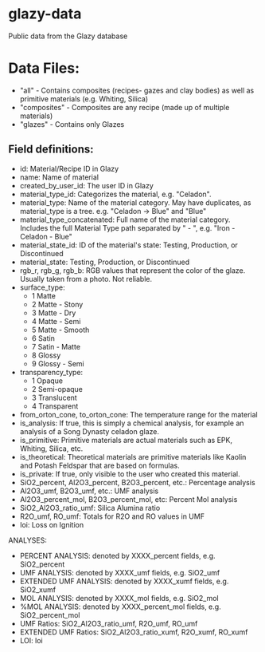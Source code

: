 # glazy-data
Public data from the Glazy database

# Data Files:

 * "all" - Contains composites (recipes- gazes and clay bodies) as well as primitive materials (e.g. Whiting, Silica)
 * "composites"  - Composites are any recipe (made up of multiple materials)
 * "glazes" - Contains only Glazes

## Field definitions:

 * id: Material/Recipe ID in Glazy
 * name: Name of material
 * created_by_user_id: The user ID in Glazy
 * material_type_id: Categorizes the material, e.g. "Celadon".  
 * material_type: Name of the material category.  May have duplicates, as material_type is a tree.  e.g. "Celadon -> Blue" and "Blue"
 * material_type_concatenated: Full name of the material category.  Includes the full Material Type path separated by " - ", e.g. "Iron - Celadon - Blue"
 * material_state_id: ID of the material's state: Testing, Production, or Discontinued
 * material_state: Testing, Production, or Discontinued
 * rgb_r, rgb_g, rgb_b: RGB values that represent the color of the glaze.  Usually taken from a photo.  Not reliable.
 * surface_type:
   - 1	Matte
   - 2	Matte - Stony
   - 3	Matte - Dry
   - 4	Matte - Semi
   - 5	Matte - Smooth
   - 6	Satin
   - 7	Satin - Matte
   - 8	Glossy
   - 9	Glossy - Semi
 * transparency_type:
   - 1	Opaque
   - 2	Semi-opaque
   - 3	Translucent
   - 4	Transparent
 * from_orton_cone, to_orton_cone: The temperature range for the material
 * is_analysis: If true, this is simply a chemical analysis, for example an analysis of a Song Dynasty celadon glaze.
 * is_primitive: Primitive materials are actual materials such as EPK, Whiting, Silica, etc.
 * is_theoretical: Theoretical materials are primitive materials like Kaolin and Potash Feldspar that are based on formulas.
 * is_private: If true, only visible to the user who created this material.
 * SiO2_percent, Al2O3_percent, B2O3_percent, etc.: Percentage analysis
 * Al2O3_umf, B2O3_umf, etc.:  UMF analysis
 * Al2O3_percent_mol, B2O3_percent_mol, etc: Percent Mol analysis
 * SiO2_Al2O3_ratio_umf: Silica Alumina ratio
 * R2O_umf, RO_umf: Totals for R2O and RO values in UMF
 * loi: Loss on Ignition
 
 ANALYSES:

* PERCENT ANALYSIS: denoted by XXXX_percent fields, e.g. SiO2_percent
* UMF ANALYSIS: denoted by XXXX_umf fields, e.g. SiO2_umf
* EXTENDED UMF ANALYSIS: denoted by XXXX_xumf fields, e.g. SiO2_xumf
* MOL ANALYSIS: denoted by XXXX_mol fields, e.g. SiO2_mol
* %MOL ANALYSIS: denoted by XXXX_percent_mol fields, e.g. SiO2_percent_mol
* UMF Ratios:  SiO2_Al2O3_ratio_umf, R2O_umf, RO_umf
* EXTENDED UMF Ratios: SiO2_Al2O3_ratio_xumf, R2O_xumf, RO_xumf
* LOI: loi
